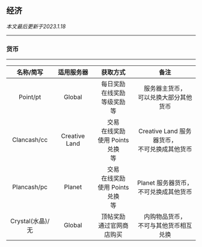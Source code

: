 ## 经济

*本文最后更新于2023.1.18*

----------


### 货币

----------

|   名称/简写  |  适用服务器  |  获取方式   |   备注  |
| :-: | :-: | :-: | :-: |
| Point/pt  |   Global  |  每日奖励<br>在线奖励<br>等级奖励<br>等  |  服务器主货币，<br>可以兑换大部分其他货币   |
|  Clancash/cc   |   Creative Land   |    交易<br>在线奖励<br>使用 Points 兑换<br>等    |  Creative Land 服务器货币，<br>不可兑换成其他货币   |
|  Plancash/pc   |  Planet |    交易<br>在线奖励<br>使用 Points 兑换<br>等   |  Planet 服务器货币，<br>不可兑换成其他货币   |
|  Crystal(水晶)/无   |  Global   |   顶帖奖励<br>通过官网商店购买    |  内购物品货币，<br>不可与其他货币相互兑换  |
